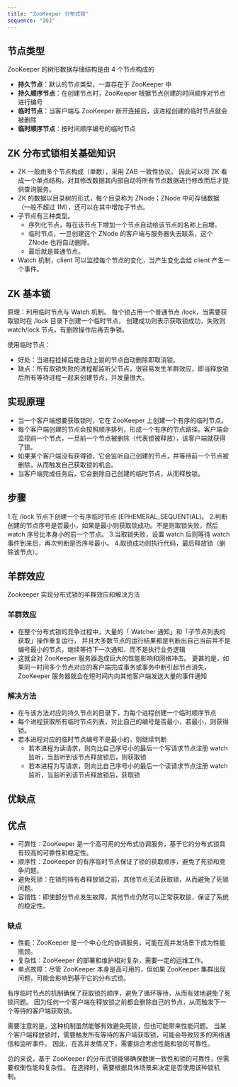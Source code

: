 ```yaml
---
title: "ZooKeeper 分布式锁"
sequence: "103"
---
```


## 节点类型

ZooKeeper 的树形数据存储结构是由 4 个节点构成的

- **持久节点**：默认的节点类型，一直存在于 ZooKeeper 中
- **持久顺序节点**：在创建节点时，ZooKeeper 根据节点创建的时间顺序对节点进行编号
- **临时节点**：当客户端与 ZooKeeper 断开连接后，该进程创建的临时节点就会被删除
- **临时顺序节点**：按时间顺序编号的临时节点

## ZK 分布式锁相关基础知识

- ZK 一般由多个节点构成（单数），采用 ZAB 一致性协议。
  因此可以将 ZK 看成一个单点结构，对其修改数据其内部自动将所有节点数据进行修改而后才提供查询服务。
- ZK 的数据以目录树的形式，每个目录称为 ZNode；ZNode 中可存储数据（一般不超过 1M），还可以在其中增加子节点。
- 子节点有三种类型。
    - 序列化节点，每在该节点下增加一个节点自动给该节点的名称上自增。
    - 临时节点，一旦创建这个 ZNode 的客户端与服务器失去联系，这个 ZNode 也将自动删除。
    - 最后就是普通节点。
- Watch 机制，client 可以监控每个节点的变化，当产生变化会给 client 产生一个事件。

## ZK 基本锁

原理：利用临时节点与 Watch 机制。
每个锁占用一个普通节点 /lock，当需要获取锁时在 /lock 目录下创建一个临时节点，
创建成功则表示获取锁成功，失败则 watch/lock 节点，有删除操作后再去争锁。

使用临时节点：

- 好处：当进程挂掉后能自动上锁的节点自动删除即取消锁。
- 缺点：所有取锁失败的进程都监听父节点，很容易发生羊群效应，即当释放锁后所有等待进程一起来创建节点，并发量很大。

## 实现原理

- 当一个客户端想要获取锁时，它在 ZooKeeper 上创建一个有序的临时节点。
- 每个客户端创建的节点会按照顺序排列，形成一个有序的节点路径。客户端会监视前一个节点，一旦前一个节点被删除（代表锁被释放），该客户端就获得了锁。
- 如果某个客户端没有获得锁，它会监听自己创建的节点，并等待前一个节点被删除，从而触发自己获取锁的机会。
- 当客户端完成任务后，它会删除自己创建的临时节点，从而释放锁。

## 步骤

1.在 /lock 节点下创建一个有序临时节点 (EPHEMERAL_SEQUENTIAL)。
2.判断创建的节点序号是否最小，如果是最小则获取锁成功。不是则取锁失败，然后 watch 序号比本身小的前一个节点。
3.当取锁失败，设置 watch 后则等待 watch 事件到来后，再次判断是否序号最小。
4.取锁成功则执行代码，最后释放锁（删除该节点）。

## 羊群效应

Zookeeper 实现分布式锁的羊群效应和解决方法

### 羊群效应

- 在整个分布式锁的竞争过程中，大量的「 Watcher 通知」和「子节点列表的获取」操作重复运行，
  并且大多数节点的运行结果都是判断出自己当前并不是编号最小的节点，继续等待下一次通知，而不是执行业务逻辑
- 这就会对 ZooKeeper 服务器造成巨大的性能影响和网络冲击。
  更甚的是，如果同一时间多个节点对应的客户端完成事务或事务中断引起节点消失，ZooKeeper 服务器就会在短时间内向其他客户端发送大量的事件通知

### 解决方法

- 在与该方法对应的持久节点的目录下，为每个进程创建一个临时顺序节点
- 每个进程获取所有临时节点列表，对比自己的编号是否最小，若最小，则获得锁。
- 若本进程对应的临时节点编号不是最小的，则继续判断
    - 若本进程为读请求，则向比自己序号小的最后一个写请求节点注册 watch 监听，当监听到该节点释放锁后，则获取锁
    - 若本进程为写请求，则向比自己序号小的最后一个读请求节点注册 watch 监听，当监听到该节点释放锁后，获取锁

## 优缺点

## 优点

- 可靠性：ZooKeeper 是一个高可用的分布式协调服务，基于它的分布式锁具有较高的可靠性和稳定性。
- 顺序性：ZooKeeper 的有序临时节点保证了锁的获取顺序，避免了死锁和竞争问题。
- 避免死锁：在锁的持有者释放锁之前，其他节点无法获取锁，从而避免了死锁问题。
- 容错性：即使部分节点发生故障，其他节点仍然可以正常获取锁，保证了系统的稳定性。

### 缺点

- 性能：ZooKeeper 是一个中心化的协调服务，可能在高并发场景下成为性能瓶颈。
- 复杂性：ZooKeeper 的部署和维护相对复杂，需要一定的运维工作。
- 单点故障：尽管 ZooKeeper 本身是高可用的，但如果 ZooKeeper 集群出现问题，可能会影响到基于它的分布式锁。

有序临时节点的机制确保了获取锁的顺序，避免了循环等待，从而有效地避免了死锁问题。
因为任何一个客户端在释放锁之前都会删除自己的节点，从而触发下一个等待的客户端获取锁。

需要注意的是，这种机制虽然能够有效避免死锁，但也可能带来性能问题。
当某个客户端释放锁时，需要触发所有等待的客户端获取锁，可能会导致较多的网络通信和监听事件。
因此，在高并发情况下，需要综合考虑性能和锁的可靠性。

总的来说，基于 ZooKeeper 的分布式锁能够确保数据一致性和锁的可靠性，但需要权衡性能和复杂性。
在选择时，需要根据具体场景来决定是否使用该种锁机制。
